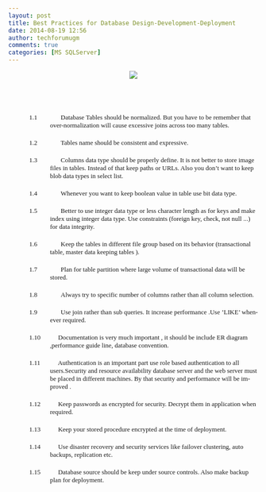 ```yaml
---
layout: post
title: Best Practices for Database Design-Development-Deployment
date: 2014-08-19 12:56
author: techforumugm
comments: true
categories: [MS SQLServer]
---
```

<div class="MsoListParagraphCxSpFirst" style="margin:0 0 0 31.5pt;text-indent:-31.5pt;"><div class="separator" style="clear:both;text-align:center;"><a href="https://techforumugm.files.wordpress.com/2014/08/18b53-best2bpratice.jpg" style="margin-left:1em;margin-right:1em;"><img border="0" src="https://techforumugm.files.wordpress.com/2014/08/18b53-best2bpratice.jpg" /></a></div><span lang="EN"><br /><br /><span><span style="font-family:Calibri;"></span><br /><span>           <span style="font-size:small;"> </span><br /><div class="MsoListParagraphCxSpFirst" style="margin:0 0 0 31.5pt;text-indent:-31.5pt;"><!--[if !supportLists]--><span lang="EN"><span><span style="font-family:Calibri;font-size:small;">1.1</span><span>            </span></span></span><!--[endif]--><span lang="EN"><span style="font-family:Calibri;"><span style="font-size:small;">Database Tables should be normalized. But you have to be remember that over-normalization will cause excessive joins across too many tables.</span></span></span></div><span style="font-size:small;"> </span><br /><div class="MsoListParagraphCxSpMiddle" style="margin:0 0 0 31.5pt;text-indent:-31.5pt;"><!--[if !supportLists]--><span lang="EN"><span><span style="font-family:Calibri;font-size:small;">1.2</span><span>            </span></span></span><!--[endif]--><span lang="EN"><span style="font-family:Calibri;"><span style="font-size:small;">Tables name should be consistent and expressive.</span></span></span></div><span style="font-size:small;"> </span><br /><div class="MsoListParagraphCxSpMiddle" style="margin:0 0 0 31.5pt;text-indent:-31.5pt;"><!--[if !supportLists]--><span lang="EN"><span><span style="font-family:Calibri;font-size:small;">1.3</span><span>            </span></span></span><!--[endif]--><span lang="EN"><span style="font-family:Calibri;"><span style="font-size:small;">Columns data type should be properly define. It is not better to store image files in tables. Instead of that keep paths or URLs. Also you don’t want to keep blob data types in select list.</span></span></span></div><span style="font-size:small;"> </span><br /><div class="MsoListParagraphCxSpMiddle" style="margin:0 0 0 31.5pt;text-indent:-31.5pt;"><!--[if !supportLists]--><span lang="EN"><span><span style="font-family:Calibri;font-size:small;">1.4</span><span>            </span></span></span><!--[endif]--><span lang="EN"><span style="font-family:Calibri;"><span style="font-size:small;">Whenever you want to keep boolean value in table use bit data type.</span></span></span></div><span style="font-size:small;"> </span><br /><div class="MsoListParagraphCxSpMiddle" style="margin:0 0 0 31.5pt;text-indent:-31.5pt;"><!--[if !supportLists]--><span lang="EN"><span><span style="font-family:Calibri;font-size:small;">1.5</span><span>            </span></span></span><!--[endif]--><span lang="EN"><span style="font-family:Calibri;"><span style="font-size:small;">Better to use integer data type or less character length as for keys and make index using integer data type. Use constraints (foreign key, check, not null ...) for data integrity.</span></span></span></div><span style="font-size:small;"> </span><br /><div class="MsoListParagraphCxSpMiddle" style="margin:0 0 0 31.5pt;text-indent:-31.5pt;"><!--[if !supportLists]--><span lang="EN"><span><span style="font-family:Calibri;font-size:small;">1.6</span><span>            </span></span></span><!--[endif]--><span lang="EN"><span style="font-family:Calibri;"><span style="font-size:small;">Keep the tables in different file group based on its behavior (transactional table, master data keeping tables ).</span></span></span></div><span style="font-size:small;"> </span><br /><div class="MsoListParagraphCxSpMiddle" style="margin:0 0 0 31.5pt;text-indent:-31.5pt;"><!--[if !supportLists]--><span lang="EN"><span><span style="font-family:Calibri;font-size:small;">1.7</span><span>            </span></span></span><!--[endif]--><span lang="EN"><span style="font-family:Calibri;"><span style="font-size:small;">Plan for table partition where large volume of transactional data will be stored.</span></span></span></div><span style="font-size:small;"> </span><br /><div class="MsoListParagraphCxSpMiddle" style="margin:0 0 0 31.5pt;text-indent:-31.5pt;"><!--[if !supportLists]--><span lang="EN"><span><span style="font-family:Calibri;font-size:small;">1.8</span><span>            </span></span></span><!--[endif]--><span lang="EN"><span style="font-family:Calibri;"><span style="font-size:small;">Always try to specific number of columns rather than all column selection.</span></span></span></div><span style="font-size:small;"> </span><br /><div class="MsoListParagraphCxSpMiddle" style="margin:0 0 0 31.5pt;text-indent:-31.5pt;"><!--[if !supportLists]--><span lang="EN"><span><span style="font-family:Calibri;font-size:small;">1.9</span><span>            </span></span></span><!--[endif]--><span lang="EN"><span style="font-family:Calibri;"><span style="font-size:small;">Use join rather than sub queries. It increase performance .Use ’LIKE’ whenever required.</span></span></span></div><span style="font-size:small;"> </span><br /><div class="MsoListParagraphCxSpMiddle" style="margin:0 0 0 31.5pt;text-indent:-31.5pt;"><!--[if !supportLists]--><span lang="EN"><span><span style="font-family:Calibri;font-size:small;">1.10</span><span>         </span></span></span><!--[endif]--><span lang="EN"><span style="font-family:Calibri;"><span style="font-size:small;">Documentation is very much important , it should be include ER diagram ,performance guide line, database convention. <span> </span></span></span></span></div><span style="font-size:small;"> </span><br /><div class="MsoListParagraphCxSpMiddle" style="margin:0 0 0 31.5pt;text-indent:-31.5pt;"><!--[if !supportLists]--><span lang="EN"><span><span style="font-family:Calibri;font-size:small;">1.11</span><span>         </span></span></span><!--[endif]--><span lang="EN"><span style="font-family:Calibri;"><span style="font-size:small;">Authentication is an important part use role based authentication to all users.Security and resource availability database server and the web server must be placed in different machines. By that security and performance will be improved .</span></span></span></div><span style="font-size:small;"> </span><br /><div class="MsoListParagraphCxSpMiddle" style="margin:0 0 0 31.5pt;text-indent:-31.5pt;"><!--[if !supportLists]--><span lang="EN"><span><span style="font-family:Calibri;font-size:small;">1.12</span><span>         </span></span></span><!--[endif]--><span lang="EN"><span style="font-family:Calibri;"><span style="font-size:small;">Keep passwords as encrypted for security. Decrypt them in application when required.</span></span></span></div><span style="font-size:small;"> </span><br /><div class="MsoListParagraphCxSpMiddle" style="margin:0 0 0 31.5pt;text-indent:-31.5pt;"><!--[if !supportLists]--><span lang="EN"><span><span style="font-family:Calibri;font-size:small;">1.13</span><span>         </span></span></span><!--[endif]--><span lang="EN"><span style="font-family:Calibri;"><span style="font-size:small;">Keep your stored procedure encrypted at the time of deployment.</span></span></span></div><span style="font-size:small;"> </span><br /><div class="MsoListParagraphCxSpMiddle" style="margin:0 0 0 31.5pt;text-indent:-31.5pt;"><!--[if !supportLists]--><span lang="EN"><span><span style="font-family:Calibri;font-size:small;">1.14</span><span>         </span></span></span><!--[endif]--><span lang="EN"><span style="font-family:Calibri;"><span style="font-size:small;">Use disaster recovery and security services like failover clustering, auto backups, replication etc.</span></span></span></div><span style="font-size:small;"> </span><br /><div class="MsoListParagraphCxSpLast" style="margin:0 0 8pt 31.5pt;text-indent:-31.5pt;"><!--[if !supportLists]--><span lang="EN"><span><span style="font-family:Calibri;font-size:small;">1.15</span><span>         </span></span></span><!--[endif]--><span lang="EN"><span style="font-family:Calibri;"><span style="font-size:small;">Database source should be keep under source controls. Also make backup plan for deployment. </span></span></span></div></span> </span> </span> </div>
